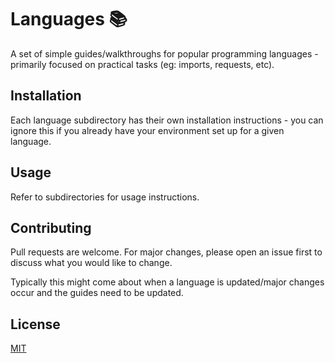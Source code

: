 # Languages 📚

A set of simple guides/walkthroughs for popular programming languages - primarily focused on practical tasks (eg: imports, requests, etc).

## Installation

Each language subdirectory has their own installation instructions - you can ignore this if you already have your environment set up for a given language.

## Usage

Refer to subdirectories for usage instructions.

## Contributing

Pull requests are welcome. For major changes, please open an issue first to discuss what you would like to change.

Typically this might come about when a language is updated/major changes occur and the guides need to be updated.

## License

[MIT](https://choosealicense.com/licenses/mit/)
